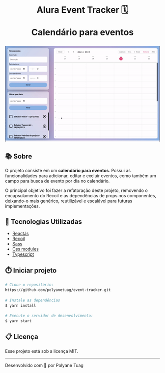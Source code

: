<h1 align="center">Alura Event Tracker 🗓
 <p>Calendário para eventos</p></h1>

<div align="center">
    <img width='800' src="./public/demo.gif">
</div>

## 📚 Sobre
O projeto consiste em um **calendário para eventos**. Possui as funcionalidades para adicionar, editar e excluir eventos, como também um campo para busca de evento por dia no calendário.

O principal objetivo foi fazer a refatoração deste projeto, removendo o encapsulamento do Recoil e as dependências de props nos componentes, deixando-o mais genérico, reutilizável e escalável para futuras implementações.

## 🚀 Tecnologias Utilizadas
- [ReactJs](https://react.dev/learn)
- [Recoil](https://recoiljs.org/)
- [Sass](https://sass-lang.com/)
- [Css modules](https://github.com/css-modules/css-modules)
- [Typescript](https://www.typescriptlang.org/)

## ⏱️ Iniciar projeto

```bash
# Clone o repositório:
https://github.com/polyanetuag/event-tracker.git

# Instale as dependências
$ yarn install

# Execute o servidor de desenvolvimento:
$ yarn start

```

## 📋 Licença
Esse projeto está sob a licença MIT. 

---

Desenvolvido com 💜 por Polyane Tuag
